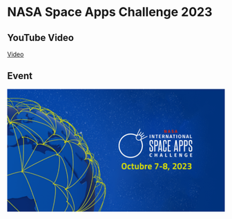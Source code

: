# NASA Space Apps Challenge 2023 

## YouTube Video
[Video](https://youtu.be/j8ofJ3THgIA?si=NxXJ2teTqtbpRMh)

## Event

![Banner](/profile/banner.png)
